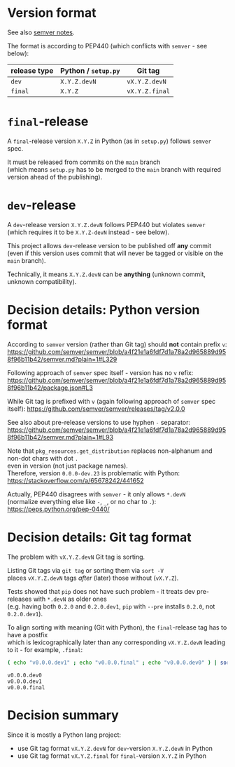 
# Version format

See also [semver notes][semver_notes.md].

The format is according to PEP440 (which conflicts with `semver` - see below):

| release type | Python / `setup.py` | Git tag        |
|--------------|---------------------|----------------|
| `dev`        | `X.Y.Z.devN`        | `vX.Y.Z.devN`  |
| `final`      | `X.Y.Z`             | `vX.Y.Z.final` |

#  `final`-release

A `final`-release version `X.Y.Z` in Python (as in `setup.py`) follows `semver` spec.

It must be released from commits on the `main` branch<br/>
(which means `setup.py` has to be merged to the `main` branch with required version ahead of the publishing).

# `dev`-release

A `dev`-release version `X.Y.Z.devN` follows PEP440 but violates `semver`<br/>
(which requires it to be `X.Y.Z-devN` instead - see below).

This project allows `dev`-release version to be published off **any** commit<br/>
(even if this version uses commit that will never be tagged or visible on the `main` branch).

Technically, it means `X.Y.Z.devN` can be **anything** (unknown commit, unknown compatibility).

# Decision details: Python version format

According to `semver` version (rather than Git tag) should **not** contain prefix `v`:
https://github.com/semver/semver/blob/a4f21e1a6fdf7d1a78a2d965889d958f96b11b42/semver.md?plain=1#L329

Following approach of `semver` spec itself - version has no `v` refix:
https://github.com/semver/semver/blob/a4f21e1a6fdf7d1a78a2d965889d958f96b11b42/package.json#L3

While Git tag is prefixed with `v` (again following approach of `semver` spec itself):
https://github.com/semver/semver/releases/tag/v2.0.0

See also about pre-release versions to use hyphen `-` separator:
https://github.com/semver/semver/blob/a4f21e1a6fdf7d1a78a2d965889d958f96b11b42/semver.md?plain=1#L93

Note that `pkg_resources.get_distribution` replaces non-alphanum and non-dot chars with dot `.`<br/>
even in version (not just package names).<br/>
Therefore, version `0.0.0-dev.23` is problematic with Python:
https://stackoverflow.com/a/65678242/441652

Actually, PEP440 disagrees with `semver` - it only allows `*.devN`<br/>
(normalize everything else like `-`, `_`, or no char to `.`):
https://peps.python.org/pep-0440/

# Decision details: Git tag format

The problem with `vX.Y.Z.devN` Git tag is sorting.

Listing Git tags via `git tag` or sorting them via `sort -V`<br/>
places `vX.Y.Z.devN` tags  _after_ (later) those without (`vX.Y.Z`).

Tests showed that `pip` does not have such problem - it treats dev pre-releases with `*.devN` as older ones<br/>
(e.g. having both `0.2.0` and `0.2.0.dev1`, `pip` with `--pre` installs `0.2.0`, not `0.2.0.dev1`).

To align sorting with meaning (Git with Python), the `final`-release tag has to have a postfix<br/>
which is lexicographically later than any corresponding `vX.Y.Z.devN` leading to it - for example, `.final`:

```sh
( echo "v0.0.0.dev1" ; echo "v0.0.0.final" ; echo "v0.0.0.dev0" ) | sort -V
```

```
v0.0.0.dev0
v0.0.0.dev1
v0.0.0.final

```

# Decision summary

Since it is mostly a Python lang project:
*   use Git tag format `vX.Y.Z.devN` for `dev`-version `X.Y.Z.devN` in Python
*   use Git tag format `vX.Y.Z.final` for `final`-version `X.Y.Z` in Python

[semver_notes.md]: semver_notes.md
